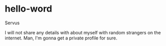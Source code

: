 # hello-word
Servus

I will not share any details with about myself with random strangers on the internet. Man, I'm gonna get a private profile for sure.
